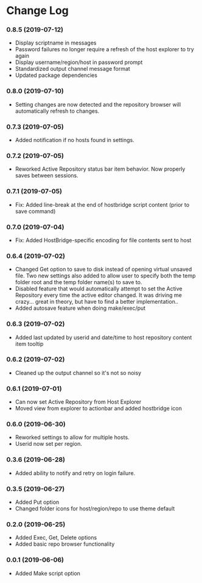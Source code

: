 # Change Log


### 0.8.5 (2019-07-12)
* Display scriptname in messages
* Password failures no longer require a refresh of the host explorer to try again
* Display username/region/host in password prompt  
* Standardized output channel message format
* Updated package dependencies


### 0.8.0 (2019-07-10)
* Setting changes are now detected and the repository browser will automatically refresh to changes.  


### 0.7.3 (2019-07-05)
* Added notification if no hosts found in settings.


### 0.7.2 (2019-07-05)
* Reworked Active Repository status bar item behavior.  Now properly saves between sessions.


### 0.7.1 (2019-07-05)
* Fix: Added line-break at the end of hostbridge script content (prior to save command)


### 0.7.0 (2019-07-04)
* Fix: Added HostBridge-specific encoding for file contents sent to host


### 0.6.4 (2019-07-02)
* Changed Get option to save to disk instead of opening virtual unsaved file.  Two new settings also added to 
allow user to specify both the temp folder root and the temp folder name(s) to save to.
* Disabled feature that would automatically attempt to set the Active Repository every time the active editor changed.
It was driving me crazy...  great in theory, but have to find a better implementation..
* Added autosave feature when doing make/exec/put


### 0.6.3 (2019-07-02)
* Added last updated by userid and date/time to host repository content item tooltip


### 0.6.2 (2019-07-02)
* Cleaned up the output channel so it's not so noisy


### 0.6.1 (2019-07-01)
* Can now set Active Repository from Host Explorer
* Moved view from explorer to actionbar and added hostbridge icon


### 0.6.0 (2019-06-30)
* Reworked settings to allow for multiple hosts.  
* Userid now set per region.


### 0.3.6 (2019-06-28)
* Added ability to notify and retry on login failure.


### 0.3.5 (2019-06-27)
* Added Put option
* Changed folder icons for host/region/repo to use theme default

### 0.2.0 (2019-06-25)
* Added Exec, Get, Delete options
* Added basic repo browser functionality


### 0.0.1 (2019-06-06)
* Added Make script option
